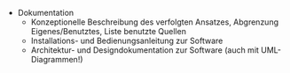 
- Dokumentation
	- Konzeptionelle Beschreibung des verfolgten Ansatzes, Abgrenzung Eigenes/Benutztes, Liste benutzte Quellen
  	- Installations- und Bedienungsanleitung zur Software
  	- Architektur- und Designdokumentation zur Software (auch mit UML-Diagrammen!)

